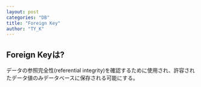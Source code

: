 ```yaml
---
layout: post
categories: "DB"
title: "Foreign Key"
author: "TY_K"
---
```


## Foreign Keyは?

データの参照完全性(referential integrity)を確認するために使用され、許容されたデータ値のみデータベースに保存される可能にする。